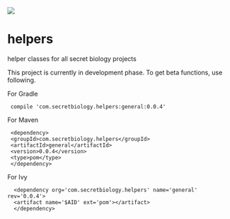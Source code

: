 <a href='https://bintray.com/rohitsuratekar/secret-helpers/general/_latestVersion'><img src='https://api.bintray.com/packages/rohitsuratekar/secret-helpers/general/images/download.svg'></a>

# helpers
helper classes for all secret biology projects

This project is currently in development phase. To get beta functions, use following.

For Gradle

     compile 'com.secretbiology.helpers:general:0.0.4'

For Maven

     <dependency> 
     <groupId>com.secretbiology.helpers</groupId> 
     <artifactId>general</artifactId> 
     <version>0.0.4</version> 
     <type>pom</type> 
     </dependency>
     
For Ivy

      <dependency org='com.secretbiology.helpers' name='general' rev='0.0.4'> 
      <artifact name='$AID' ext='pom'></artifact> 
      </dependency>
